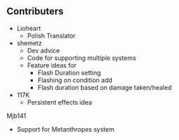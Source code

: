 ## Contributers
- Lioheart
  - Polish Translator
- shemetz
  - Dev advice
  - Code for supporting multiple systems
  - Feature ideas for
    - Flash Duration setting
    - Flashing on condition add
    - Flash duration based on damage taken/healed
- 117K
  - Persistent effects idea

Mjb141
- Support for Metanthropes system